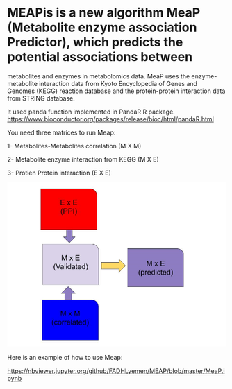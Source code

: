 # MEAPis is a new algorithm MeaP (Metabolite enzyme association Predictor), which predicts the potential associations between 
metabolites and enzymes in metabolomics data. MeaP uses the enzyme-metabolite interaction data from Kyoto Encyclopedia of Genes 
and Genomes (KEGG) reaction database and the protein-protein interaction data from STRING database.

It used  panda function implemented in PandaR R package.
https://www.bioconductor.org/packages/release/bioc/html/pandaR.html

You need three matrices to run Meap:

1- Metabolites-Metabolites correlation  (M X M)

2- Metabolite enzyme interaction from KEGG (M X E)

3- Protien Protein interaction (E X E)


![Image description](./Capture1.png)

Here is an example of how to use Meap:

https://nbviewer.jupyter.org/github/FADHLyemen/MEAP/blob/master/MeaP.ipynb
